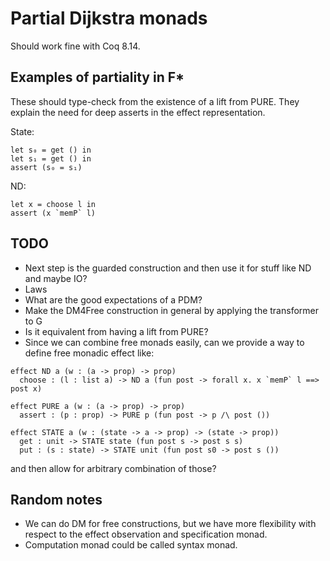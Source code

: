 # Partial Dijkstra monads

Should work fine with Coq 8.14.

## Examples of partiality in F*

These should type-check from the existence of a lift from PURE.
They explain the need for deep asserts in the effect representation.

State:
```fstar
let s₀ = get () in
let s₁ = get () in
assert (s₀ = s₁)
```

ND:
```fstar
let x = choose l in
assert (x `memP` l)
```

## TODO

- Next step is the guarded construction and then use it for stuff like ND and
maybe IO?
- Laws
- What are the good expectations of a PDM?
- Make the DM4Free construction in general by applying the transformer to G
- Is it equivalent from having a lift from PURE?
- Since we can combine free monads easily, can we provide a way to define free
monadic effect like:

```fstar
effect ND a (w : (a -> prop) -> prop)
  choose : (l : list a) -> ND a (fun post -> forall x. x `memP` l ==> post x)
```

```fstar
effect PURE a (w : (a -> prop) -> prop)
  assert : (p : prop) -> PURE p (fun post -> p /\ post ())
```

```fstar
effect STATE a (w : (state -> a -> prop) -> (state -> prop))
  get : unit -> STATE state (fun post s -> post s s)
  put : (s : state) -> STATE unit (fun post s0 -> post s ())
```

and then allow for arbitrary combination of those?

## Random notes

- We can do DM for free constructions, but we have more flexibility with respect
to the effect observation and specification monad.
- Computation monad could be called syntax monad.